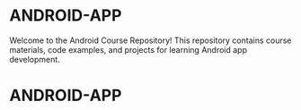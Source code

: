 # ANDROID-APP
Welcome to the Android Course Repository! This repository contains course materials, code examples, and projects for learning Android app development.
# ANDROID-APP
